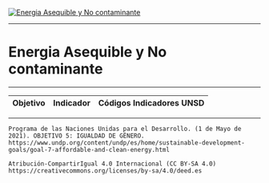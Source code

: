 [![Energia Asequible y No contaminante](https://www.undp.org/content/dam/undp/sdg/tiles/sdg-es-07.png "Energia Asequible y No contaminante")](https://www.undp.org/content/undp/es/home/sustainable-development-goals/goal-7-affordable-and-clean-energy.html)

--------------------------------------------
# Energia Asequible y No contaminante
--------------------------------------------

|Objetivo|Indicador|Códigos Indicadores UNSD|
| ----- | ----- | ----- |



------
```Programa de las Naciones Unidas para el Desarrollo. (1 de Mayo de 2021). OBJETIVO 5: IGUALDAD DE GÉNERO. https://www.undp.org/content/undp/es/home/sustainable-development-goals/goal-7-affordable-and-clean-energy.html```


```Atribución-CompartirIgual 4.0 Internacional (CC BY-SA 4.0) https://creativecommons.org/licenses/by-sa/4.0/deed.es```
